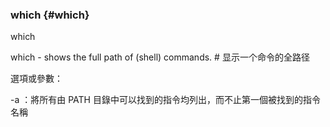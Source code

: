 ### which {#which}

which

which - shows the full path of (shell) commands. # 显示一个命令的全路径

選項或參數：

-a ：將所有由 PATH 目錄中可以找到的指令均列出，而不止第一個被找到的指令名稱
